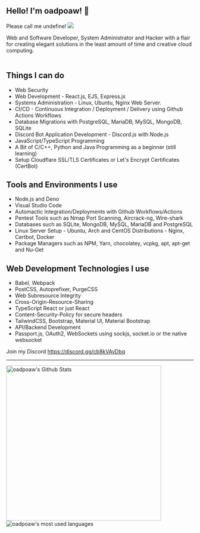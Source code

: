 ## Hello! I'm oadpoaw! 👋
Please call me undefine!
![](https://komarev.com/ghpvc/?username=oadpoaw&color=green)

Web and Software Developer, System Administrator and Hacker with a flair for creating elegant solutions in the least amount of time and creative cloud computing.
<br /> <br />

## Things I can do
- Web Security
- Web Development - React.js, EJS, Express.js
- Systems Administration - Linux, Ubuntu, Nginx Web Server.
- CI/CD - Continuous Integration / Deployment / Delivery using Github Actions Workflows
- Database Migrations with PostgreSQL, MariaDB, MySQL, MongoDB, SQLite
- Discord Bot Application Development - Discord.js with Node.js
- JavaScript/TypeScript Programming
- A Bit of C/C++, Python and Java Programming as a beginner (still learning)
- Setup Cloudflare SSL/TLS Certificates or Let's Encrypt Certificates (CertBot)

## Tools and Environments I use
- Node.js and Deno
- Visual Studio Code
- Automactic Integration/Deployments with Github Workflows/Actions
- Pentest Tools such as Nmap Port Scanning, Aircrack-ng, Wire-shark
- Databases such as SQLite, MongoDB, MySQL, MariaDB and PostgreSQL
- Linux Server Setup - Ubuntu, Arch and CentOS Distributions - Nginx, Certbot, Docker
- Package Managers such as NPM, Yarn, chocolatey, vcpkg, apt, apt-get and Nu-Get

## Web Development Technologies I use
- Babel, Webpack
- PostCSS, Autoprefixer, PurgeCSS
- Web Subresource Integrity
- Cross-Origin-Resource-Sharing
- TypeScript React or just React
- Content-Security-Policy for secure headers
- TailwindCSS, Bootstrap, Material UI, Material Bootstrap
- API/Backend Development 
- Passport.js, OAuth2, WebSockets using sockjs, socket.io or the native websocket

Join my Discord https://discord.gg/cb8kVAvDbq <br />

---

<img align="left" alt="oadpoaw's Github Stats" src="https://github-readme-stats.vercel.app/api?username=oadpoaw&show_icons=true&theme=tokyonight" width="416px"/>
<img align="center" alt="oadpoaw's most used languages" src="https://github-readme-stats.vercel.app/api/top-langs/?username=oadpoaw&langs_count=12&layout=compact&theme=tokyonight" />
